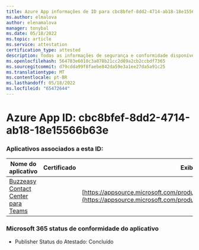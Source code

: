 ```yaml
---
title: Azure App informações de ID para cbc8bfef-8dd2-4714-ab18-18e15566b63e
ms.author: elmalova
author: elenamalova
manager: tonybal
ms.date: 05/18/2022
ms.topic: article
ms.service: attestation
certification_type: attested
description: Todas as informações de segurança e conformidade disponíveis para cbc8bfef-8dd2-4714-ab18-18e15566b63e.
ms.openlocfilehash: 564783e6010c3a078b21cc2d89a2cb2ccbdf7365
ms.sourcegitcommit: d79cdda99f8faebe842da59e3a1ee27da5a91c25
ms.translationtype: MT
ms.contentlocale: pt-BR
ms.lasthandoff: 05/18/2022
ms.locfileid: "65472644"
---
```

# <a name="azure-app-id-cbc8bfef-8dd2-4714-ab18-18e15566b63e"></a>Azure App ID: cbc8bfef-8dd2-4714-ab18-18e15566b63e


### <a name="apps-associated-with-this-id"></a>Aplicativos associados a esta ID:
| **Nome do aplicativo** | **Certificado** | **Exibir no AppSource** |
|--------------|---------------|-----------------------|
| [Buzzeasy Contact Center para Teams](../forward/geomant.buzzeasy_teams_contact_center.md) |  | [https://appsource.microsoft.com/product/office/geomant.buzzeasy_teams_contact_center](https://appsource.microsoft.com/product/office/geomant.buzzeasy_teams_contact_center) |

### <a name="microsoft-365-app-compliance-status"></a>Microsoft 365 status de conformidade do aplicativo
- Publisher Status do Atestado: Concluído
